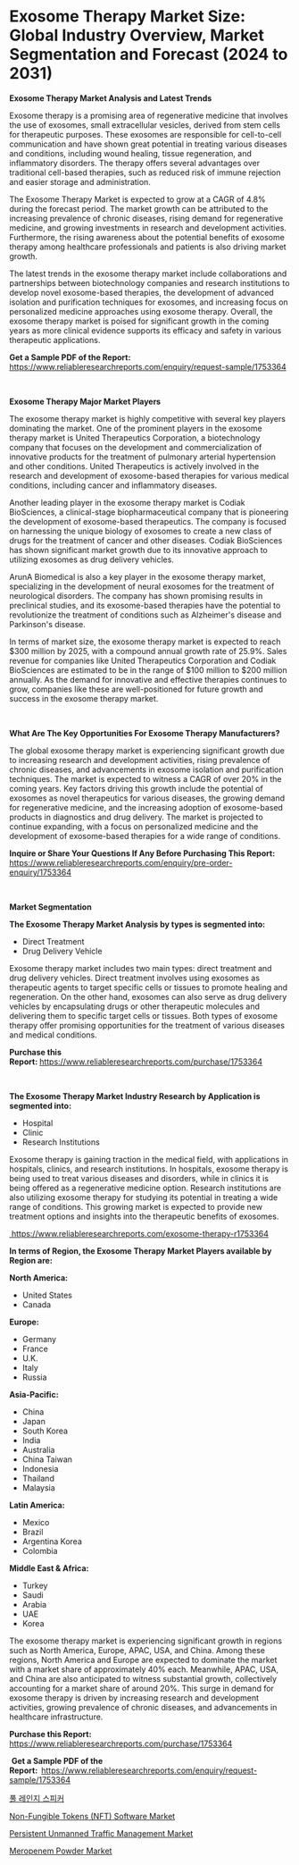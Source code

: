 <p><h1>Exosome Therapy Market Size: Global Industry Overview, Market Segmentation and Forecast (2024 to 2031)</h1></p><p><strong>Exosome Therapy Market Analysis and Latest Trends</strong></p>
<p><p>Exosome therapy is a promising area of regenerative medicine that involves the use of exosomes, small extracellular vesicles, derived from stem cells for therapeutic purposes. These exosomes are responsible for cell-to-cell communication and have shown great potential in treating various diseases and conditions, including wound healing, tissue regeneration, and inflammatory disorders. The therapy offers several advantages over traditional cell-based therapies, such as reduced risk of immune rejection and easier storage and administration.</p><p>The Exosome Therapy Market is expected to grow at a CAGR of 4.8% during the forecast period. The market growth can be attributed to the increasing prevalence of chronic diseases, rising demand for regenerative medicine, and growing investments in research and development activities. Furthermore, the rising awareness about the potential benefits of exosome therapy among healthcare professionals and patients is also driving market growth.</p><p>The latest trends in the exosome therapy market include collaborations and partnerships between biotechnology companies and research institutions to develop novel exosome-based therapies, the development of advanced isolation and purification techniques for exosomes, and increasing focus on personalized medicine approaches using exosome therapy. Overall, the exosome therapy market is poised for significant growth in the coming years as more clinical evidence supports its efficacy and safety in various therapeutic applications.</p></p>
<p><strong>Get a Sample PDF of the Report:&nbsp;</strong> <a href="https://www.reliableresearchreports.com/enquiry/request-sample/1753364">https://www.reliableresearchreports.com/enquiry/request-sample/1753364</a></p>
<p>&nbsp;</p>
<p><strong>Exosome Therapy Major Market Players</strong></p>
<p><p>The exosome therapy market is highly competitive with several key players dominating the market. One of the prominent players in the exosome therapy market is United Therapeutics Corporation, a biotechnology company that focuses on the development and commercialization of innovative products for the treatment of pulmonary arterial hypertension and other conditions. United Therapeutics is actively involved in the research and development of exosome-based therapies for various medical conditions, including cancer and inflammatory diseases.</p><p>Another leading player in the exosome therapy market is Codiak BioSciences, a clinical-stage biopharmaceutical company that is pioneering the development of exosome-based therapeutics. The company is focused on harnessing the unique biology of exosomes to create a new class of drugs for the treatment of cancer and other diseases. Codiak BioSciences has shown significant market growth due to its innovative approach to utilizing exosomes as drug delivery vehicles.</p><p>ArunA Biomedical is also a key player in the exosome therapy market, specializing in the development of neural exosomes for the treatment of neurological disorders. The company has shown promising results in preclinical studies, and its exosome-based therapies have the potential to revolutionize the treatment of conditions such as Alzheimer's disease and Parkinson's disease.</p><p>In terms of market size, the exosome therapy market is expected to reach $300 million by 2025, with a compound annual growth rate of 25.9%. Sales revenue for companies like United Therapeutics Corporation and Codiak BioSciences are estimated to be in the range of $100 million to $200 million annually. As the demand for innovative and effective therapies continues to grow, companies like these are well-positioned for future growth and success in the exosome therapy market.</p></p>
<p>&nbsp;</p>
<p><strong>What Are The Key Opportunities For Exosome Therapy Manufacturers?</strong></p>
<p><p>The global exosome therapy market is experiencing significant growth due to increasing research and development activities, rising prevalence of chronic diseases, and advancements in exosome isolation and purification techniques. The market is expected to witness a CAGR of over 20% in the coming years. Key factors driving this growth include the potential of exosomes as novel therapeutics for various diseases, the growing demand for regenerative medicine, and the increasing adoption of exosome-based products in diagnostics and drug delivery. The market is projected to continue expanding, with a focus on personalized medicine and the development of exosome-based therapies for a wide range of conditions.</p></p>
<p><strong>Inquire or Share Your Questions If Any Before Purchasing This Report:</strong> <a href="https://www.reliableresearchreports.com/enquiry/pre-order-enquiry/1753364">https://www.reliableresearchreports.com/enquiry/pre-order-enquiry/1753364</a></p>
<p>&nbsp;</p>
<p><strong>Market Segmentation</strong></p>
<p><strong>The Exosome Therapy Market Analysis by types is segmented into:</strong></p>
<p><ul><li>Direct Treatment</li><li>Drug Delivery Vehicle</li></ul></p>
<p><p>Exosome therapy market includes two main types: direct treatment and drug delivery vehicles. Direct treatment involves using exosomes as therapeutic agents to target specific cells or tissues to promote healing and regeneration. On the other hand, exosomes can also serve as drug delivery vehicles by encapsulating drugs or other therapeutic molecules and delivering them to specific target cells or tissues. Both types of exosome therapy offer promising opportunities for the treatment of various diseases and medical conditions.</p></p>
<p><strong>Purchase this Report:&nbsp;</strong><a href="https://www.reliableresearchreports.com/purchase/1753364">https://www.reliableresearchreports.com/purchase/1753364</a></p>
<p>&nbsp;</p>
<p><strong>The Exosome Therapy Market Industry Research by Application is segmented into:</strong></p>
<p><ul><li>Hospital</li><li>Clinic</li><li>Research Institutions</li></ul></p>
<p><p>Exosome therapy is gaining traction in the medical field, with applications in hospitals, clinics, and research institutions. In hospitals, exosome therapy is being used to treat various diseases and disorders, while in clinics it is being offered as a regenerative medicine option. Research institutions are also utilizing exosome therapy for studying its potential in treating a wide range of conditions. This growing market is expected to provide new treatment options and insights into the therapeutic benefits of exosomes.</p></p>
<p><a href="https://www.reliableresearchreports.com/exosome-therapy-r1753364">&nbsp;https://www.reliableresearchreports.com/exosome-therapy-r1753364</a></p>
<p><strong>In terms of Region, the Exosome Therapy Market Players available by Region are:</strong></p>
<p>
    <p> <strong> North America: </strong>
        <ul>
            <li>United States</li>
            <li>Canada</li>
        </ul>
        </p> 
    <p> <strong> Europe: </strong>
        <ul>
            <li>Germany</li>
            <li>France</li>
            <li>U.K.</li>
            <li>Italy</li>
            <li>Russia</li>
        </ul>
        </p> 
    <p> <strong> Asia-Pacific: </strong>
        <ul>
            <li>China</li>
            <li>Japan</li>
            <li>South Korea</li>
            <li>India</li>
            <li>Australia</li>
            <li>China Taiwan</li>
            <li>Indonesia</li>
            <li>Thailand</li>
            <li>Malaysia</li>
        </ul>
        </p> 
    <p> <strong> Latin America: </strong>
        <ul>
            <li>Mexico</li>
            <li>Brazil</li>
            <li>Argentina Korea</li>
            <li>Colombia</li>
        </ul>
        </p> 
    <p> <strong> Middle East & Africa: </strong>
        <ul>
            <li>Turkey</li>
            <li>Saudi</li>
            <li>Arabia</li>
            <li>UAE</li>
            <li>Korea</li>
        </ul>
    </p>
    </p>
<p><p>The exosome therapy market is experiencing significant growth in regions such as North America, Europe, APAC, USA, and China. Among these regions, North America and Europe are expected to dominate the market with a market share of approximately 40% each. Meanwhile, APAC, USA, and China are also anticipated to witness substantial growth, collectively accounting for a market share of around 20%. This surge in demand for exosome therapy is driven by increasing research and development activities, growing prevalence of chronic diseases, and advancements in healthcare infrastructure.</p></p>
<p><strong>Purchase this Report: </strong><a href="https://www.reliableresearchreports.com/purchase/1753364">https://www.reliableresearchreports.com/purchase/1753364</a></p>
<p>&nbsp;<strong>Get a Sample PDF of the Report:&nbsp;&nbsp;</strong><a href="https://www.reliableresearchreports.com/enquiry/request-sample/1753364">https://www.reliableresearchreports.com/enquiry/request-sample/1753364</a></p>
<p><strong></strong></p>
<p><p><a href="https://medium.com/@cheddar67856/%ED%92%80-%EB%A0%88%EC%9D%B8%EC%A7%80-%EC%8A%A4%ED%94%BC%EC%BB%A4-%EC%8B%9C%EC%9E%A5-%EB%B3%B4%EA%B3%A0%EC%84%9C%EB%8A%94-%EC%9D%B4-%EC%8B%9C%EC%9E%A5%EC%9D%98-%EC%B5%9C%EC%8B%A0-%ED%8A%B8%EB%A0%8C%EB%93%9C%EC%99%80-%EC%84%B1%EC%9E%A5-%EA%B8%B0%ED%9A%8C%EB%A5%BC-%EB%B3%B4%EC%97%AC%EC%A4%8D%EB%8B%88%EB%8B%A4-a72c8f5eac2c">풀 레인지 스피커</a></p><p><a href="https://medium.com/@jayrussel94/non-fungible-tokens-nft-software-market-size-cagr-trends-2024-2030-f84b8799d268">Non-Fungible Tokens (NFT) Software Market</a></p><p><a href="https://medium.com/@chloeconn57/persistent-unmanned-traffic-management-nbsp-market-focuses-on-market-share-size-and-projected-8a274b56d8ab">Persistent Unmanned Traffic Management Market</a></p><p><a href="https://github.com/HenrietteMills1/Market-Research-Report-List-1/blob/main/meropenem-powder-market.md">Meropenem Powder Market</a></p></p>